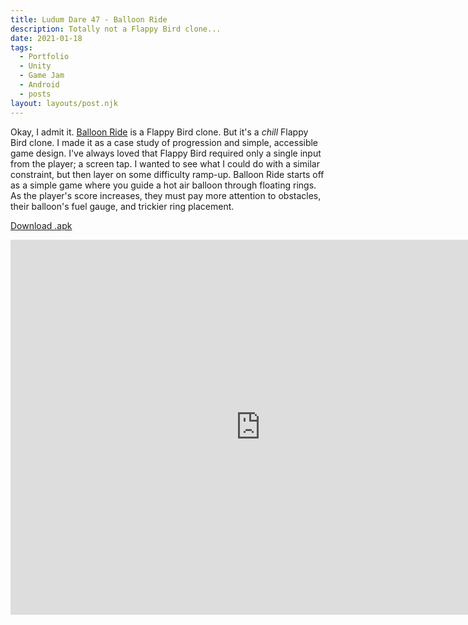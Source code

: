 ```yaml
---
title: Ludum Dare 47 - Balloon Ride
description: Totally not a Flappy Bird clone...
date: 2021-01-18
tags:
  - Portfolio
  - Unity
  - Game Jam
  - Android
  - posts
layout: layouts/post.njk
---
```


<p>Okay, I admit it. <a href="https://jeplmr.itch.io/balloon-ride" target="blank">Balloon Ride</a> is a Flappy Bird clone. But it's a <i>chill</i> Flappy Bird clone. I made it as a case study of progression and simple, accessible game design. I've always loved that Flappy Bird required only a single input from the player; a screen tap. I wanted to see what I could do with a similar constraint, but then layer on some difficulty ramp-up. Balloon Ride starts off as a simple game where you guide a hot air balloon through floating rings. As the player's score increases, they must pay more attention to obstacles, their balloon's fuel gauge, and trickier ring placement.</p>

<a href="/files/BalloonRide.apk" class="button" download>Download .apk</a>

<div class="container">
<p style="text-align: center"><iframe width="800" height="600" src="https://www.youtube.com/embed/dR6DuoMGNeA" frameborder="0" allow="accelerometer; autoplay; clipboard-write; encrypted-media; gyroscope; picture-in-picture" allowfullscreen class="video"></iframe></p></div>